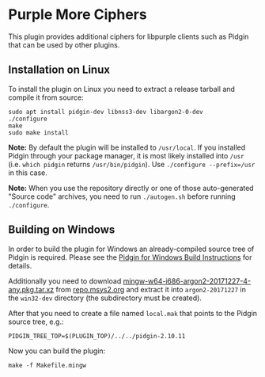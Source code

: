# Purple More Ciphers

This plugin provides additional ciphers for libpurple clients such as Pidgin
that can be used by other plugins.

## Installation on Linux
To install the plugin on Linux you need to extract a release tarball and
compile it from source:

    sudo apt install pidgin-dev libnss3-dev libargon2-0-dev
    ./configure
    make
    sudo make install

**Note:** By default the plugin will be installed to `/usr/local`.  If you
installed Pidgin through your package manager, it is most likely installed into
`/usr` (i.e. `which pidgin` returns `/usr/bin/pidgin`). Use
`./configure --prefix=/usr` in this case.

**Note:** When you use the repository directly or one of those auto-generated
"Source code" archives, you need to run `./autogen.sh` before running
`./configure`.

## Building on Windows
In order to build the plugin for Windows an already-compiled source tree of
Pidgin is required. Please see the [Pidgin for Windows Build
Instructions][1] for details.

Additionally you need to download
[mingw-w64-i686-argon2-20171227-4-any.pkg.tar.xz][2] from [repo.msys2.org][3]
and extract it into `argon2-20171227` in the `win32-dev` directory (the
subdirectory must be created).

After that you need to create a file named `local.mak` that points to the Pidgin
source tree, e.g.:

    PIDGIN_TREE_TOP=$(PLUGIN_TOP)/../../pidgin-2.10.11

Now you can build the plugin:

    make -f Makefile.mingw

[1]: https://developer.pidgin.im/wiki/BuildingWinPidgin
[2]: http://repo.msys2.org/mingw/i686/mingw-w64-i686-argon2-20171227-4-any.pkg.tar.xz
[3]: http://repo.msys2.org/mingw/i686/
